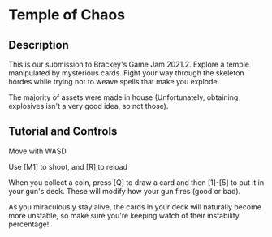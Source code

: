 # Temple of Chaos
## Description
This is our submission to Brackey's Game Jam 2021.2. Explore a temple manipulated by mysterious cards. Fight your way through the skeleton hordes while trying not to weave spells that make you explode.

The majority of assets were made in house (Unfortunately, obtaining explosives isn't a very good idea, so not those).

## Tutorial and Controls

Move with WASD

Use [M1] to shoot, and [R] to reload

When you collect a coin, press [Q] to draw a card and then [1]-[5] to put it in your gun's deck. These will modify how your gun fires (good or bad). 

As you miraculously stay alive, the cards in your deck will naturally become more unstable, so make sure you're keeping watch of their instability percentage!
